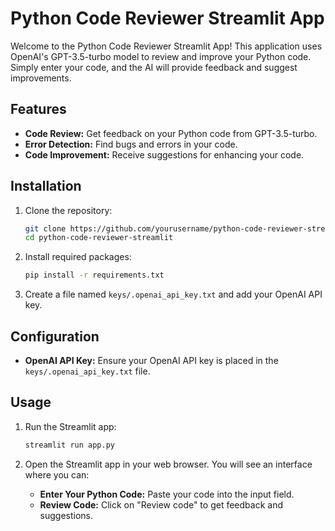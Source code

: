 # Python Code Reviewer Streamlit App

Welcome to the Python Code Reviewer Streamlit App! This application uses OpenAI's GPT-3.5-turbo model to review and improve your Python code. Simply enter your code, and the AI will provide feedback and suggest improvements.

## Features

- **Code Review:** Get feedback on your Python code from GPT-3.5-turbo.
- **Error Detection:** Find bugs and errors in your code.
- **Code Improvement:** Receive suggestions for enhancing your code.

## Installation

1. Clone the repository:
    ```bash
    git clone https://github.com/yourusername/python-code-reviewer-streamlit.git
    cd python-code-reviewer-streamlit
    ```

2. Install required packages:
    ```bash
    pip install -r requirements.txt
    ```

3. Create a file named `keys/.openai_api_key.txt` and add your OpenAI API key.

## Configuration

- **OpenAI API Key:** Ensure your OpenAI API key is placed in the `keys/.openai_api_key.txt` file.

## Usage

1. Run the Streamlit app:
    ```bash
    streamlit run app.py
    ```

2. Open the Streamlit app in your web browser. You will see an interface where you can:
   - **Enter Your Python Code:** Paste your code into the input field.
   - **Review Code:** Click on "Review code" to get feedback and suggestions.
